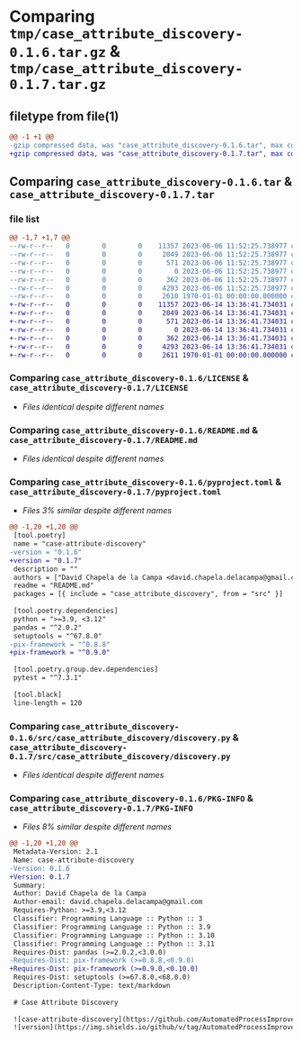 # Comparing `tmp/case_attribute_discovery-0.1.6.tar.gz` & `tmp/case_attribute_discovery-0.1.7.tar.gz`

## filetype from file(1)

```diff
@@ -1 +1 @@
-gzip compressed data, was "case_attribute_discovery-0.1.6.tar", max compression
+gzip compressed data, was "case_attribute_discovery-0.1.7.tar", max compression
```

## Comparing `case_attribute_discovery-0.1.6.tar` & `case_attribute_discovery-0.1.7.tar`

### file list

```diff
@@ -1,7 +1,7 @@
--rw-r--r--   0        0        0    11357 2023-06-06 11:52:25.738977 case_attribute_discovery-0.1.6/LICENSE
--rw-r--r--   0        0        0     2049 2023-06-06 11:52:25.738977 case_attribute_discovery-0.1.6/README.md
--rw-r--r--   0        0        0      571 2023-06-06 11:52:25.738977 case_attribute_discovery-0.1.6/pyproject.toml
--rw-r--r--   0        0        0        0 2023-06-06 11:52:25.738977 case_attribute_discovery-0.1.6/src/case_attribute_discovery/__init__.py
--rw-r--r--   0        0        0      362 2023-06-06 11:52:25.738977 case_attribute_discovery-0.1.6/src/case_attribute_discovery/config.py
--rw-r--r--   0        0        0     4293 2023-06-06 11:52:25.738977 case_attribute_discovery-0.1.6/src/case_attribute_discovery/discovery.py
--rw-r--r--   0        0        0     2610 1970-01-01 00:00:00.000000 case_attribute_discovery-0.1.6/PKG-INFO
+-rw-r--r--   0        0        0    11357 2023-06-14 13:36:41.734031 case_attribute_discovery-0.1.7/LICENSE
+-rw-r--r--   0        0        0     2049 2023-06-14 13:36:41.734031 case_attribute_discovery-0.1.7/README.md
+-rw-r--r--   0        0        0      571 2023-06-14 13:36:41.734031 case_attribute_discovery-0.1.7/pyproject.toml
+-rw-r--r--   0        0        0        0 2023-06-14 13:36:41.734031 case_attribute_discovery-0.1.7/src/case_attribute_discovery/__init__.py
+-rw-r--r--   0        0        0      362 2023-06-14 13:36:41.734031 case_attribute_discovery-0.1.7/src/case_attribute_discovery/config.py
+-rw-r--r--   0        0        0     4293 2023-06-14 13:36:41.734031 case_attribute_discovery-0.1.7/src/case_attribute_discovery/discovery.py
+-rw-r--r--   0        0        0     2611 1970-01-01 00:00:00.000000 case_attribute_discovery-0.1.7/PKG-INFO
```

### Comparing `case_attribute_discovery-0.1.6/LICENSE` & `case_attribute_discovery-0.1.7/LICENSE`

 * *Files identical despite different names*

### Comparing `case_attribute_discovery-0.1.6/README.md` & `case_attribute_discovery-0.1.7/README.md`

 * *Files identical despite different names*

### Comparing `case_attribute_discovery-0.1.6/pyproject.toml` & `case_attribute_discovery-0.1.7/pyproject.toml`

 * *Files 3% similar despite different names*

```diff
@@ -1,20 +1,20 @@
 [tool.poetry]
 name = "case-attribute-discovery"
-version = "0.1.6"
+version = "0.1.7"
 description = ""
 authors = ["David Chapela de la Campa <david.chapela.delacampa@gmail.com>"]
 readme = "README.md"
 packages = [{ include = "case_attribute_discovery", from = "src" }]
 
 [tool.poetry.dependencies]
 python = ">=3.9, <3.12"
 pandas = "^2.0.2"
 setuptools = "^67.8.0"
-pix-framework = "^0.8.8"
+pix-framework = "^0.9.0"
 
 [tool.poetry.group.dev.dependencies]
 pytest = "^7.3.1"
 
 [tool.black]
 line-length = 120
```

### Comparing `case_attribute_discovery-0.1.6/src/case_attribute_discovery/discovery.py` & `case_attribute_discovery-0.1.7/src/case_attribute_discovery/discovery.py`

 * *Files identical despite different names*

### Comparing `case_attribute_discovery-0.1.6/PKG-INFO` & `case_attribute_discovery-0.1.7/PKG-INFO`

 * *Files 8% similar despite different names*

```diff
@@ -1,20 +1,20 @@
 Metadata-Version: 2.1
 Name: case-attribute-discovery
-Version: 0.1.6
+Version: 0.1.7
 Summary: 
 Author: David Chapela de la Campa
 Author-email: david.chapela.delacampa@gmail.com
 Requires-Python: >=3.9,<3.12
 Classifier: Programming Language :: Python :: 3
 Classifier: Programming Language :: Python :: 3.9
 Classifier: Programming Language :: Python :: 3.10
 Classifier: Programming Language :: Python :: 3.11
 Requires-Dist: pandas (>=2.0.2,<3.0.0)
-Requires-Dist: pix-framework (>=0.8.8,<0.9.0)
+Requires-Dist: pix-framework (>=0.9.0,<0.10.0)
 Requires-Dist: setuptools (>=67.8.0,<68.0.0)
 Description-Content-Type: text/markdown
 
 # Case Attribute Discovery
 
 ![case-attribute-discovery](https://github.com/AutomatedProcessImprovement/case-attribute-discovery/actions/workflows/build.yaml/badge.svg)
 ![version](https://img.shields.io/github/v/tag/AutomatedProcessImprovement/case-attribute-discovery)
```

